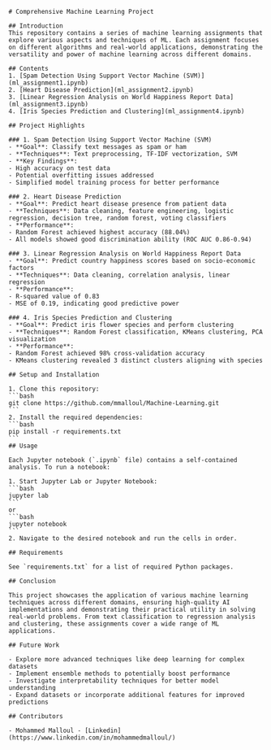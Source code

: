     # Comprehensive Machine Learning Project

    ## Introduction
    This repository contains a series of machine learning assignments that explore various aspects and techniques of ML. Each assignment focuses on different algorithms and real-world applications, demonstrating the versatility and power of machine learning across different domains.

    ## Contents
    1. [Spam Detection Using Support Vector Machine (SVM)](ml_assignment1.ipynb)
    2. [Heart Disease Prediction](ml_assignment2.ipynb)
    3. [Linear Regression Analysis on World Happiness Report Data](ml_assignment3.ipynb)
    4. [Iris Species Prediction and Clustering](ml_assignment4.ipynb)

    ## Project Highlights

    ### 1. Spam Detection Using Support Vector Machine (SVM)
    - **Goal**: Classify text messages as spam or ham
    - **Techniques**: Text preprocessing, TF-IDF vectorization, SVM
    - **Key Findings**: 
    - High accuracy on test data
    - Potential overfitting issues addressed
    - Simplified model training process for better performance

    ### 2. Heart Disease Prediction
    - **Goal**: Predict heart disease presence from patient data
    - **Techniques**: Data cleaning, feature engineering, logistic regression, decision tree, random forest, voting classifiers
    - **Performance**: 
    - Random Forest achieved highest accuracy (88.04%)
    - All models showed good discrimination ability (ROC AUC 0.86-0.94)

    ### 3. Linear Regression Analysis on World Happiness Report Data
    - **Goal**: Predict country happiness scores based on socio-economic factors
    - **Techniques**: Data cleaning, correlation analysis, linear regression
    - **Performance**: 
    - R-squared value of 0.83
    - MSE of 0.19, indicating good predictive power

    ### 4. Iris Species Prediction and Clustering
    - **Goal**: Predict iris flower species and perform clustering
    - **Techniques**: Random Forest classification, KMeans clustering, PCA visualization
    - **Performance**: 
    - Random Forest achieved 98% cross-validation accuracy
    - KMeans clustering revealed 3 distinct clusters aligning with species

    ## Setup and Installation

    1. Clone this repository:
    ```bash
    git clone https://github.com/mmalloul/Machine-Learning.git
    ```
    2. Install the required dependencies:
    ```bash
    pip install -r requirements.txt
    ```
    ## Usage

    Each Jupyter notebook (`.ipynb` file) contains a self-contained analysis. To run a notebook:

    1. Start Jupyter Lab or Jupyter Notebook:
    ```bash
    jupyter lab
    ```
    or
    ```bash
    jupyter notebook
    ```
    2. Navigate to the desired notebook and run the cells in order.

    ## Requirements

    See `requirements.txt` for a list of required Python packages.

    ## Conclusion

    This project showcases the application of various machine learning techniques across different domains, ensuring high-quality AI implementations and demonstrating their practical utility in solving real-world problems. From text classification to regression analysis and clustering, these assignments cover a wide range of ML applications.

    ## Future Work

    - Explore more advanced techniques like deep learning for complex datasets
    - Implement ensemble methods to potentially boost performance
    - Investigate interpretability techniques for better model understanding
    - Expand datasets or incorporate additional features for improved predictions

    ## Contributors

    - Mohammed Malloul - [Linkedin](https://www.linkedin.com/in/mohammedmalloul/)